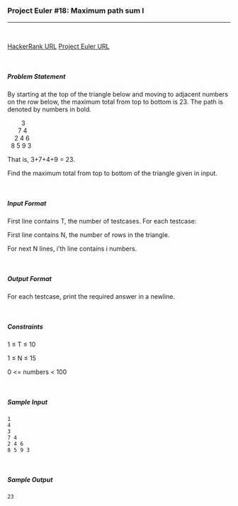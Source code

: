 ### Project Euler #18: Maximum path sum I
___

<br>

[HackerRank URL](https://www.hackerrank.com/contests/projecteuler/challenges/euler018)     [Project Euler URL](https://projecteuler.net/problem=18)

<br>

##### Problem Statement

By starting at the top of the triangle below and moving to adjacent numbers on the row below, the maximum total from top to bottom is 23. The path is denoted by numbers in bold.
<p>
&nbsp; &nbsp; &nbsp; &nbsp; 3<br>
&nbsp; &nbsp; &nbsp; 7 4 <br>
&nbsp; &nbsp; 2 4 6<br>
&nbsp; 8 5 9 3<br>
 </p>

That is, 3+7+4+9 = 23.

Find the maximum total from top to bottom of the triangle given in input.

<br>

##### Input Format 

First line contains T, the number of testcases. For each testcase: 

First line contains N, the number of rows in the triangle. 

For next N lines, i'th line contains i numbers.

<br>

##### Output Format 

For each testcase, print the required answer in a newline.

<br>

##### Constraints 

1 ≤ T ≤ 10 

1 ≤ N ≤ 15

0 <= numbers < 100

<br>

##### Sample Input

```
1
4
3
7 4
2 4 6
8 5 9 3
```

<br>

##### Sample Output

```
23
```  
